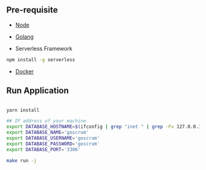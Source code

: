 ## Pre-requisite 

- [Node](https://nodejs.org/en/download/) 
- [Golang](https://golang.org/dl/)

- Serverless Framework 

```bash
npm install -g serverless
```

- [Docker](https://www.docker.com/products/docker-desktop)

## Run Application

```bash

yarn install

## IP address of your machine
export DATABASE_HOSTNAME=$(ifconfig | grep "inet " | grep -Fv 127.0.0.1 | awk '{print $2}')
export DATABASE_NAME='goscrum'
export DATABASE_USERNAME='goscrum'
export DATABASE_PASSWORD='goscrum'
export DATABASE_PORT='3306'

make run -j
```